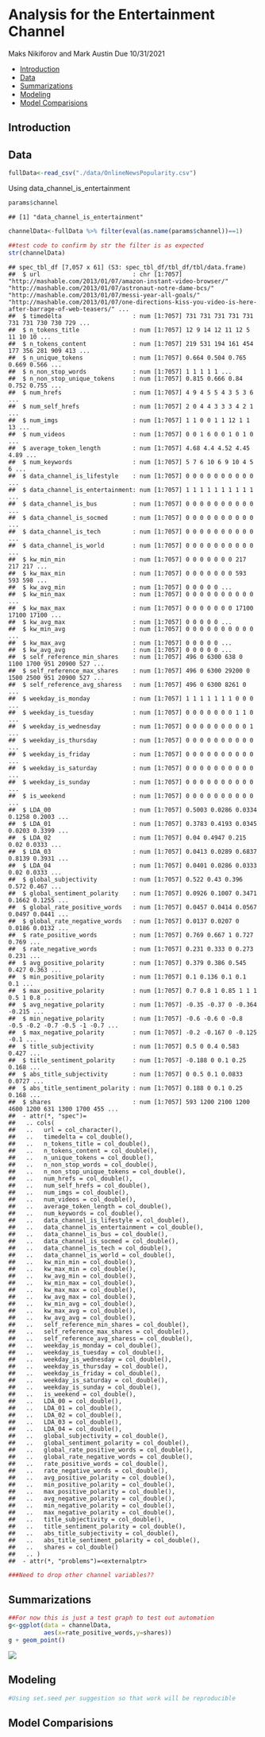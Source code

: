 Analysis for the Entertainment Channel
================
Maks Nikiforov and Mark Austin
Due 10/31/2021

-   [Introduction](#introduction)
-   [Data](#data)
-   [Summarizations](#summarizations)
-   [Modeling](#modeling)
-   [Model Comparisions](#model-comparisions)

## Introduction

## Data

``` r
fullData<-read_csv("./data/OnlineNewsPopularity.csv")
```

Using data\_channel\_is\_entertainment

``` r
params$channel
```

    ## [1] "data_channel_is_entertainment"

``` r
channelData<-fullData %>% filter(eval(as.name(params$channel))==1) 

##test code to confirm by str the filter is as expected
str(channelData)
```

    ## spec_tbl_df [7,057 x 61] (S3: spec_tbl_df/tbl_df/tbl/data.frame)
    ##  $ url                          : chr [1:7057] "http://mashable.com/2013/01/07/amazon-instant-video-browser/" "http://mashable.com/2013/01/07/astronaut-notre-dame-bcs/" "http://mashable.com/2013/01/07/messi-year-all-goals/" "http://mashable.com/2013/01/07/one-directions-kiss-you-video-is-here-after-barrage-of-web-teasers/" ...
    ##  $ timedelta                    : num [1:7057] 731 731 731 731 731 731 731 730 730 729 ...
    ##  $ n_tokens_title               : num [1:7057] 12 9 14 12 11 12 5 11 10 10 ...
    ##  $ n_tokens_content             : num [1:7057] 219 531 194 161 454 177 356 281 909 413 ...
    ##  $ n_unique_tokens              : num [1:7057] 0.664 0.504 0.765 0.669 0.566 ...
    ##  $ n_non_stop_words             : num [1:7057] 1 1 1 1 1 ...
    ##  $ n_non_stop_unique_tokens     : num [1:7057] 0.815 0.666 0.84 0.752 0.755 ...
    ##  $ num_hrefs                    : num [1:7057] 4 9 4 5 5 4 3 5 3 6 ...
    ##  $ num_self_hrefs               : num [1:7057] 2 0 4 4 3 3 3 4 2 1 ...
    ##  $ num_imgs                     : num [1:7057] 1 1 0 0 1 1 12 1 1 13 ...
    ##  $ num_videos                   : num [1:7057] 0 0 1 6 0 0 1 0 1 0 ...
    ##  $ average_token_length         : num [1:7057] 4.68 4.4 4.52 4.45 4.89 ...
    ##  $ num_keywords                 : num [1:7057] 5 7 6 10 6 9 10 4 5 6 ...
    ##  $ data_channel_is_lifestyle    : num [1:7057] 0 0 0 0 0 0 0 0 0 0 ...
    ##  $ data_channel_is_entertainment: num [1:7057] 1 1 1 1 1 1 1 1 1 1 ...
    ##  $ data_channel_is_bus          : num [1:7057] 0 0 0 0 0 0 0 0 0 0 ...
    ##  $ data_channel_is_socmed       : num [1:7057] 0 0 0 0 0 0 0 0 0 0 ...
    ##  $ data_channel_is_tech         : num [1:7057] 0 0 0 0 0 0 0 0 0 0 ...
    ##  $ data_channel_is_world        : num [1:7057] 0 0 0 0 0 0 0 0 0 0 ...
    ##  $ kw_min_min                   : num [1:7057] 0 0 0 0 0 0 0 217 217 217 ...
    ##  $ kw_max_min                   : num [1:7057] 0 0 0 0 0 0 0 593 593 598 ...
    ##  $ kw_avg_min                   : num [1:7057] 0 0 0 0 0 ...
    ##  $ kw_min_max                   : num [1:7057] 0 0 0 0 0 0 0 0 0 0 ...
    ##  $ kw_max_max                   : num [1:7057] 0 0 0 0 0 0 0 17100 17100 17100 ...
    ##  $ kw_avg_max                   : num [1:7057] 0 0 0 0 0 ...
    ##  $ kw_min_avg                   : num [1:7057] 0 0 0 0 0 0 0 0 0 0 ...
    ##  $ kw_max_avg                   : num [1:7057] 0 0 0 0 0 ...
    ##  $ kw_avg_avg                   : num [1:7057] 0 0 0 0 0 ...
    ##  $ self_reference_min_shares    : num [1:7057] 496 0 6300 638 0 1100 1700 951 20900 527 ...
    ##  $ self_reference_max_shares    : num [1:7057] 496 0 6300 29200 0 1500 2500 951 20900 527 ...
    ##  $ self_reference_avg_sharess   : num [1:7057] 496 0 6300 8261 0 ...
    ##  $ weekday_is_monday            : num [1:7057] 1 1 1 1 1 1 1 0 0 0 ...
    ##  $ weekday_is_tuesday           : num [1:7057] 0 0 0 0 0 0 0 1 1 0 ...
    ##  $ weekday_is_wednesday         : num [1:7057] 0 0 0 0 0 0 0 0 0 1 ...
    ##  $ weekday_is_thursday          : num [1:7057] 0 0 0 0 0 0 0 0 0 0 ...
    ##  $ weekday_is_friday            : num [1:7057] 0 0 0 0 0 0 0 0 0 0 ...
    ##  $ weekday_is_saturday          : num [1:7057] 0 0 0 0 0 0 0 0 0 0 ...
    ##  $ weekday_is_sunday            : num [1:7057] 0 0 0 0 0 0 0 0 0 0 ...
    ##  $ is_weekend                   : num [1:7057] 0 0 0 0 0 0 0 0 0 0 ...
    ##  $ LDA_00                       : num [1:7057] 0.5003 0.0286 0.0334 0.1258 0.2003 ...
    ##  $ LDA_01                       : num [1:7057] 0.3783 0.4193 0.0345 0.0203 0.3399 ...
    ##  $ LDA_02                       : num [1:7057] 0.04 0.4947 0.215 0.02 0.0333 ...
    ##  $ LDA_03                       : num [1:7057] 0.0413 0.0289 0.6837 0.8139 0.3931 ...
    ##  $ LDA_04                       : num [1:7057] 0.0401 0.0286 0.0333 0.02 0.0333 ...
    ##  $ global_subjectivity          : num [1:7057] 0.522 0.43 0.396 0.572 0.467 ...
    ##  $ global_sentiment_polarity    : num [1:7057] 0.0926 0.1007 0.3471 0.1662 0.1255 ...
    ##  $ global_rate_positive_words   : num [1:7057] 0.0457 0.0414 0.0567 0.0497 0.0441 ...
    ##  $ global_rate_negative_words   : num [1:7057] 0.0137 0.0207 0 0.0186 0.0132 ...
    ##  $ rate_positive_words          : num [1:7057] 0.769 0.667 1 0.727 0.769 ...
    ##  $ rate_negative_words          : num [1:7057] 0.231 0.333 0 0.273 0.231 ...
    ##  $ avg_positive_polarity        : num [1:7057] 0.379 0.386 0.545 0.427 0.363 ...
    ##  $ min_positive_polarity        : num [1:7057] 0.1 0.136 0.1 0.1 0.1 ...
    ##  $ max_positive_polarity        : num [1:7057] 0.7 0.8 1 0.85 1 1 1 0.5 1 0.8 ...
    ##  $ avg_negative_polarity        : num [1:7057] -0.35 -0.37 0 -0.364 -0.215 ...
    ##  $ min_negative_polarity        : num [1:7057] -0.6 -0.6 0 -0.8 -0.5 -0.2 -0.7 -0.5 -1 -0.7 ...
    ##  $ max_negative_polarity        : num [1:7057] -0.2 -0.167 0 -0.125 -0.1 ...
    ##  $ title_subjectivity           : num [1:7057] 0.5 0 0.4 0.583 0.427 ...
    ##  $ title_sentiment_polarity     : num [1:7057] -0.188 0 0.1 0.25 0.168 ...
    ##  $ abs_title_subjectivity       : num [1:7057] 0 0.5 0.1 0.0833 0.0727 ...
    ##  $ abs_title_sentiment_polarity : num [1:7057] 0.188 0 0.1 0.25 0.168 ...
    ##  $ shares                       : num [1:7057] 593 1200 2100 1200 4600 1200 631 1300 1700 455 ...
    ##  - attr(*, "spec")=
    ##   .. cols(
    ##   ..   url = col_character(),
    ##   ..   timedelta = col_double(),
    ##   ..   n_tokens_title = col_double(),
    ##   ..   n_tokens_content = col_double(),
    ##   ..   n_unique_tokens = col_double(),
    ##   ..   n_non_stop_words = col_double(),
    ##   ..   n_non_stop_unique_tokens = col_double(),
    ##   ..   num_hrefs = col_double(),
    ##   ..   num_self_hrefs = col_double(),
    ##   ..   num_imgs = col_double(),
    ##   ..   num_videos = col_double(),
    ##   ..   average_token_length = col_double(),
    ##   ..   num_keywords = col_double(),
    ##   ..   data_channel_is_lifestyle = col_double(),
    ##   ..   data_channel_is_entertainment = col_double(),
    ##   ..   data_channel_is_bus = col_double(),
    ##   ..   data_channel_is_socmed = col_double(),
    ##   ..   data_channel_is_tech = col_double(),
    ##   ..   data_channel_is_world = col_double(),
    ##   ..   kw_min_min = col_double(),
    ##   ..   kw_max_min = col_double(),
    ##   ..   kw_avg_min = col_double(),
    ##   ..   kw_min_max = col_double(),
    ##   ..   kw_max_max = col_double(),
    ##   ..   kw_avg_max = col_double(),
    ##   ..   kw_min_avg = col_double(),
    ##   ..   kw_max_avg = col_double(),
    ##   ..   kw_avg_avg = col_double(),
    ##   ..   self_reference_min_shares = col_double(),
    ##   ..   self_reference_max_shares = col_double(),
    ##   ..   self_reference_avg_sharess = col_double(),
    ##   ..   weekday_is_monday = col_double(),
    ##   ..   weekday_is_tuesday = col_double(),
    ##   ..   weekday_is_wednesday = col_double(),
    ##   ..   weekday_is_thursday = col_double(),
    ##   ..   weekday_is_friday = col_double(),
    ##   ..   weekday_is_saturday = col_double(),
    ##   ..   weekday_is_sunday = col_double(),
    ##   ..   is_weekend = col_double(),
    ##   ..   LDA_00 = col_double(),
    ##   ..   LDA_01 = col_double(),
    ##   ..   LDA_02 = col_double(),
    ##   ..   LDA_03 = col_double(),
    ##   ..   LDA_04 = col_double(),
    ##   ..   global_subjectivity = col_double(),
    ##   ..   global_sentiment_polarity = col_double(),
    ##   ..   global_rate_positive_words = col_double(),
    ##   ..   global_rate_negative_words = col_double(),
    ##   ..   rate_positive_words = col_double(),
    ##   ..   rate_negative_words = col_double(),
    ##   ..   avg_positive_polarity = col_double(),
    ##   ..   min_positive_polarity = col_double(),
    ##   ..   max_positive_polarity = col_double(),
    ##   ..   avg_negative_polarity = col_double(),
    ##   ..   min_negative_polarity = col_double(),
    ##   ..   max_negative_polarity = col_double(),
    ##   ..   title_subjectivity = col_double(),
    ##   ..   title_sentiment_polarity = col_double(),
    ##   ..   abs_title_subjectivity = col_double(),
    ##   ..   abs_title_sentiment_polarity = col_double(),
    ##   ..   shares = col_double()
    ##   .. )
    ##  - attr(*, "problems")=<externalptr>

``` r
###Need to drop other channel variables??
```

## Summarizations

``` r
##For now this is just a test graph to test out automation
g<-ggplot(data = channelData,
          aes(x=rate_positive_words,y=shares))
g + geom_point()
```

![](images/entertainment/graphOneA-1.png)<!-- -->

## Modeling

``` r
#Using set.seed per suggestion so that work will be reproducible
```

## Model Comparisions
